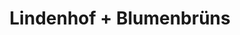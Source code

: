 ---
title: "Lindenhof + Blumenbrüns"
url: /wurster-nordseekueste/lindenhof-blumenbruens/
shop: Garten-Center
---